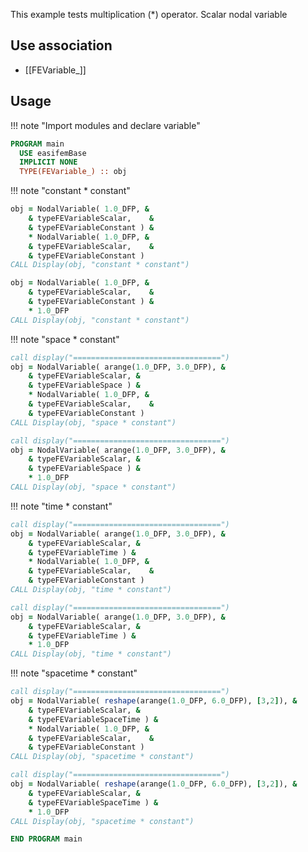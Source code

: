 This example tests multiplication (*) operator. Scalar nodal variable

## Use association

- [[FEVariable_]]

## Usage

!!! note "Import modules and declare variable"

```fortran
PROGRAM main
  USE easifemBase
  IMPLICIT NONE
  TYPE(FEVariable_) :: obj
```

!!! note "constant * constant"

```fortran
obj = NodalVariable( 1.0_DFP, &
    & typeFEVariableScalar,    &
    & typeFEVariableConstant ) &
    * NodalVariable( 1.0_DFP, &
    & typeFEVariableScalar,    &
    & typeFEVariableConstant )
CALL Display(obj, "constant * constant")
```

```fortran
obj = NodalVariable( 1.0_DFP, &
    & typeFEVariableScalar,    &
    & typeFEVariableConstant ) &
    * 1.0_DFP
CALL Display(obj, "constant * constant")
```

!!! note "space * constant"

```fortran
call display("=================================")
obj = NodalVariable( arange(1.0_DFP, 3.0_DFP), &
    & typeFEVariableScalar, &
    & typeFEVariableSpace ) &
    * NodalVariable( 1.0_DFP, &
    & typeFEVariableScalar,    &
    & typeFEVariableConstant )
CALL Display(obj, "space * constant")
```

```fortran
call display("=================================")
obj = NodalVariable( arange(1.0_DFP, 3.0_DFP), &
    & typeFEVariableScalar, &
    & typeFEVariableSpace ) &
    * 1.0_DFP
CALL Display(obj, "space * constant")
```

!!! note "time * constant"

```fortran
call display("=================================")
obj = NodalVariable( arange(1.0_DFP, 3.0_DFP), &
    & typeFEVariableScalar, &
    & typeFEVariableTime ) &
    * NodalVariable( 1.0_DFP, &
    & typeFEVariableScalar,    &
    & typeFEVariableConstant )
CALL Display(obj, "time * constant")
```

```fortran
call display("=================================")
obj = NodalVariable( arange(1.0_DFP, 3.0_DFP), &
    & typeFEVariableScalar, &
    & typeFEVariableTime ) &
    * 1.0_DFP
CALL Display(obj, "time * constant")
```

!!! note "spacetime * constant"

```fortran
call display("=================================")
obj = NodalVariable( reshape(arange(1.0_DFP, 6.0_DFP), [3,2]), &
    & typeFEVariableScalar, &
    & typeFEVariableSpaceTime ) &
    * NodalVariable( 1.0_DFP, &
    & typeFEVariableScalar,    &
    & typeFEVariableConstant )
CALL Display(obj, "spacetime * constant")
```

```fortran
call display("=================================")
obj = NodalVariable( reshape(arange(1.0_DFP, 6.0_DFP), [3,2]), &
    & typeFEVariableScalar, &
    & typeFEVariableSpaceTime ) &
    * 1.0_DFP
CALL Display(obj, "spacetime * constant")
```

```fortran
END PROGRAM main
```
